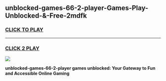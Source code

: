 
## unblocked-games-66-2-player-Games-Play-Unblocked-&-Free-2mdfk
<h3>
<a href="https://premium76.site?title=unblocked-games-66-2-player&ref=24A">CLICK TO PLAY</a></h3>
<hr>

<h3>
<a href="https://premium76.site?title=unblocked-games-66-2-player&ref=24A">CLICK 2 PLAY</a>
  
</h3>

<a href="https://premium76.site?title=unblocked-games-66-2-player&ref=24A"><img src="https://clearcache.store/games.png"></a>


**unblocked-games-66-2-player games unblocked: Your Gateway to Fun and Accessible Online Gaming**
